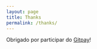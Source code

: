 ```yaml
---
layout: page
title: Thanks
permalink: /thanks/
---
```


Obrigado por participar do <a href="gitpay.me">Gitpay</a>!

